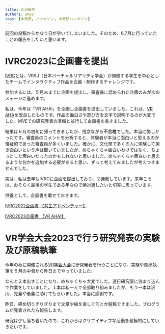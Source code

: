 ```yaml
---
title: 近況報告
authors: sny0
tags: [木島研, ハッカソン, 木島研ハッカソン]
---
```

前回の投稿からかなり日が空いてしまいました。そのため、6,7月に行っていたことの報告をしたいと思います。

# IVRC2023に企画書を提出
[IVRC](https://ivrc.net/2023/)とは、VRSJ（日本バーチャルリアリティ学会）が開催する学生を中心としたチームでインタラクティブ作品を企画・制作するチャレンジです。

参加するには、５月末までに企画を提出し、審査員に認められた企画のみが次のステージに進めます。

私は、今年は「VR AHA!」を企画し企画書を提出していました。これは、[VR AHA](https://sny0.github.io/my-docusaurus/docs/vraha)を改良したものです。作品の面白さや遊び方を文字で説明するのが大変でした。MVEでの研究発表の準備と並行して企画書を書きました。

結果は６月の初旬に帰ってきましたが、残念ながら**不合格**でした。本当に悔しかったです。審査員のコメントを分析すると、体験者が本当に面白いと思えるのか懐疑的であった審査員が多くいました。確かに、文化祭で多くの人に体験して頂き面白いという声は聞いていましたが、めちゃくちゃ面白いわけではなく、ちょっとした面白いだったのかもしれないと思いました。めちゃくちゃ面白いと思えるような何かを追加する必要があると思い、ずっと考えてみましたが考えつきませんでした。

実は、私は去年もIVRCに企画を提出しており、２連敗しています。来年こそは、おそらく最後の学生である年なので絶対通したいと切実に思っています。

供養として、企画書を載せておきます。

[IVRC2022企画書 【共生アドベンチャー】](https://github.com/sny0/my-docusaurus/blob/main/pdf/IVRC2022_plan_KyoseAdventure.pdf)

[IVRC2023企画書 【VR AHA!】](https://github.com/sny0/my-docusaurus/blob/main/pdf/IVRC2023_plan_VRAHA!.pdf)

# VR学会大会2023で行う研究発表の実験及び原稿執筆
今年の秋に開催される[VR学会大会](https://conference.vrsj.org/ac2023/index.html)に研究発表を行うことになり、実験や原稿執筆を６月の中旬から昨日までやっていました。

なんと２本出すことになり、めちゃくちゃ大変でした。連日研究室に泊まり込んで作業をしていました。１本は私一人で全部取り組みましたが、もう一本は沢山、先輩や後輩に助けてもらいました。本当に感謝です。

昨日、締め切りぎりぎりまで文章や絵を直して何とか脱稿できました。プログラムが発表されたら報告します。

研究は少し落ち着いたので、これからはクリエイティブな活動を積極的にしていきたいです。